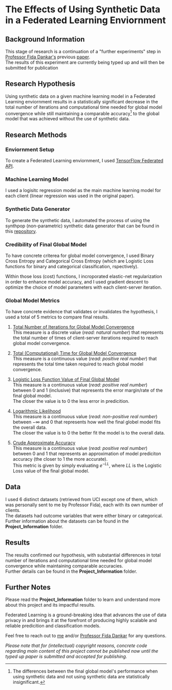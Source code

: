 
# The Effects of Using Synthetic Data in a Federated Learning Enviornment 

## Background Information

This stage of research is a continuation of a "further experiments" step in [Professor Fida Dankar's](https://scholar.google.ae/citations?user=JvxSJRwAAAAJ&hl=en) previous [paper](https://ieeexplore.ieee.org/document/10068615). <br /> 
The results of this experiment are currently being typed up and will then be submitted for publication

## Research Hypothesis 

Using synthetic data on a given machine learning model in a Federated Learning enviornment results in a statistically significant decrease in the total number of iterations and computational time needed for global model convergence while still maintaining a comparable accuracy[^1] to the global model that was achieved without the use of synthetic data. 

[^1]: The differences between the final global model's performance when using synthetic data and not using synthetic data are statistically insignificant.

## Research Methods

### Enviornment Setup
To create a Federated Learning enviornment, I used [TensorFlow Federated API](https://www.tensorflow.org/federated/api_docs/python/tff).

### Machine Learning Model 
I used a logisitc regression model as the main machine learning model for each client (linear regression was used in the original paper). <br />

### Synthetic Data Generator
To generate the synthetic data, I automated the process of using the synthpop (non-parametric) synthetic data generator that can be found in this [repository](https://github.com/hazy/synthpop).

### Credibility of Final Global Model 
To have concrete criterea for global model convergence, I used Binary Cross Entropy and Categorical Cross Entropy (which are Logistic Loss functions for binary and categorical classification, rspectively). <br />

Within those loss (cost) functions, I incroporated elastic-net regularization in order to enhance model accuracy, and I used gradient descent to optimize the choice of model parameters with each client-server iteration. <br />

### Global Model Metrics 
To have concrete evidence that validates or invalidates the hypothesis, I used a total of 5 metrics to compare final results.

1. <ins> Total Number of Iterations for Global Model Convergence </ins> <br />
This measure is a discrete value (_read: natural number_) that represents the total number of times of client-server iterations required to reach global model convergence.

2. <ins> Total (Computational) Time for Global Model Convergence </ins> <br />
This measure is a continuous value (_read: positive real number_) that represents the total time taken required to reach global model convergence.

3. <ins> Logistic Loss Function Value of Final Global Model </ins> <br />
This measure is a continuous value (_read: positive real number_) between $0$ and $1$ (inclusive) that represents the error margin/rate of the final global model. <br />
The closer the value is to $0$ the less error in predicition.

4. <ins> Logarithmic Likelihood </ins> <br />
This measure is a continuous value (_read: non-positive real number_) between $-\infty$ and $0$ that represents how well the final globel model fits the overall data. <br />
The closer the value is to $0$ the better fit the model is to the overall data.

5. <ins> Crude Approximate Accuracy </ins> <br />
This measure is a continuous value (_read: positive real number_) between $0$ and $1$ that represents an approximation of model prediciton accuracy (the closer to 1 the more accurate). <br />
This metric is given by simply evaluating $e^{-LL}$, where $LL$ is the Logistic Loss value of the final global model.

## Data
I used 6 distinct datasets (retrieved from UCI except one of them, which was personally sent to me by Professor Fida), each with its own number of clients. <br />
The datasets had outcome variables that were either binary or categorical. <br />
Further information about the datasets can be found in the __Project_Information__ folder.

## Results
The results confirmed our hypothesis, with substantial differences in total number of iterations and computational time needed for global model convergence while maintaining comparable accuracies. <br />
Further details can be found in the __Project_Information__ folder.

## Further Notes
Please read the __Project_Information__ folder to learn and understand more about this project and its impactful results. <br />

Federated Learning is a ground-breaking idea that advances the use of data privacy in and brings it at the forefront of producing highly scalable and reliable predicition and classification models. <br />

Feel free to reach out to [me](mailto:zmh6339@nyu.edu) and/or [Professor Fida Dankar](mailto:fd2242@nyu.edu) for any questions. <br />

*_Please note that for (intellectual) copyright reasons, concrete code regarding main content of this project cannot be published now until the typed up paper is submitted and accepted for publishing._*

